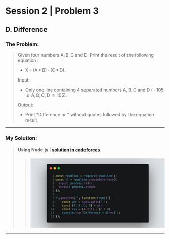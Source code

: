 # Session 2 | Problem 3
## D. Difference

### The Problem:
> Given four numbers A, B, C and D. Print the result of the following equation :
> * X = (A * B) - (C * D).
> 
> Input: 
> * Only one line containing 4 separated numbers A, B, C and D ( - 105  ≤  A, B, C, D  ≤  105).
> 
> Output:
> * Print "Difference  =  " without quotes followed by the equation result.

---

### My Solution:
> #### Using Node.js | [solution in codeforces](https://codeforces.com/group/MWSDmqGsZm/contest/219158/submission/184870975)
> >  <img src="./images/session-2-problem-3-node.png">
---


